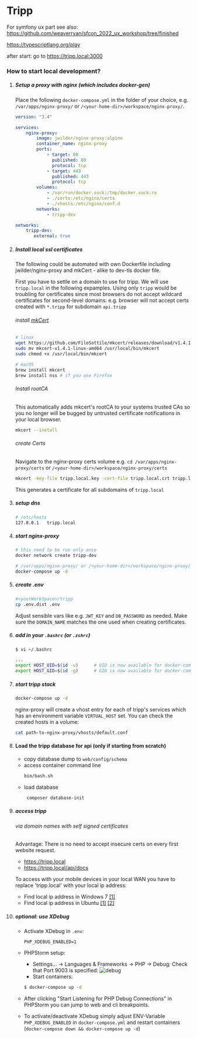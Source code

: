 Tripp
=====

For symfony ux part see also: https://github.com/weaverryan/sfcon_2022_ux_workshop/tree/finished


https://typescriptlang.org/play

after start: go to https://tripp.local:3000

### How to start local development?

1. ##### Setup a proxy with nginx (which includes docker-gen)
   Place the following ```docker-compose.yml``` in the folder of your choice, e.g. ```/var/apps/nginx-proxy/``` or ```/<your-home-dir>/workspace/nginx-proxy/```.
    ```yaml
    version: "3.4"
   
    services:
        nginx-proxy:
            image: jwilder/nginx-proxy:alpine
            container_name: nginx-proxy
            ports:
                - target: 80
                  published: 80
                  protocol: tcp
                - target: 443
                  published: 443
                  protocol: tcp
            volumes:
                - /var/run/docker.sock:/tmp/docker.sock:ro
                - ./certs:/etc/nginx/certs
                - ./vhosts:/etc/nginx/conf.d
            networks:
                - tripp-dev
    
    networks:
        tripp-dev:
           external: true
    ```

2. ##### Install local ssl certificates
   The following could be automated with own Dockerfile
   including jwilder/nginx-proxy and mkCert - alike to dev-tls docker file. <br>

   First you have to settle on a domain to use for tripp.
   We will use `tripp.local` in the following expamples.
   Using only `tripp` would be troubling for certificates since most browsers
   do not accept wildcard certificates for second-level domains:
   e.g. browser will not accept certs created with `*.tripp` for subdomain `api.tripp`

   ###### install [mkCert](https://github.com/FiloSottile/mkcert)
    ```BASH
    # linux
    wget https://github.com/FiloSottile/mkcert/releases/download/v1.4.1/mkcert-v1.4.1-linux-amd64
    sudo mv mkcert-v1.4.1-linux-amd64 /usr/local/bin/mkcert
    sudo chmod +x /usr/local/bin/mkcert
    ```
    ```BASH
    # macOS
    brew install mkcert
    brew install nss # if you use Firefox
    ```
   ###### Install rootCA
   This automatically adds mkcert's rootCA to your systems trusted CAs so you no longer will be bugged by untrusted certificate notifications in your local browser.
    ```BASH
    mkcert --install
    ```
   ###### create Certs
   Navigate to the nginx-proxy certs volume e.g. `cd /var/apps/nginx-proxy/certs` or ```/<your-home-dir>/workspace/nginx-proxy/certs```
   ```BASH
   mkcert -key-file tripp.local.key -cert-file tripp.local.crt tripp.local *.tripp.local    
   ```
   This generates a certificate for all subdomains of `tripp.local`

3.  ##### setup dns
    ```BASH
    # /etc/hosts
    127.0.0.1	tripp.local
    ```

4. ##### start nginx-proxy

    ```BASH
    # this need to be run only once 
    docker network create tripp-dev
    ```

    ```BASH
    # /var/apps/nginx-proxy/ or /<your-home-dir>/workspace/nginx-proxy/
    docker-compose up -d    
    ```

5. ##### create .env
   ```BASH
   #<yourWorkSpace>/tripp
   cp .env.dist .env
   ```
   Adjust sensible vars like e.g. `JWT_KEY` and `DB_PASSWORD` as needed.
   Make sure the `DOMAIN_NAME` matches the one used when creating certificates.

6. ##### add in your ```.bashrc``` (or ```.zshrc```)
    ```bash
    $ vi ~/.bashrc
    
    ...
    export HOST_UID=$(id -u)      # UID is now available for docker-compose.yml
    export HOST_GID=$(id -g)      # GID is now available for docker-compose.yml

7. ##### start tripp stack
    ```BASH
    docker-compose up -d
    ```
   nginx-proxy will create a vhost entry for each of tripp's services which has an environment variable `VIRTUAL_HOST` set.
   You can check the created hosts in a volume:

    ```BASH
    cat path-to-nginx-proxy/vhosts/default.conf
     ```
8. #### Load the tripp database for api (only if starting from scratch)
    * copy database dump to `web/config/schema`
    * access container command line
         ```BASH
         bin/bash.sh
         ```
    * load database
        ```BASH
         composer database-init
         ```

8. ##### access tripp
   ###### via domain names with self signed certificates
   Advantage: There is no need to accept insecure certs on every first website request.
    * https://tripp.local
    * https://tripp.local/api/docs

   To access with your mobile devices in your local WAN you have to replace 'tripp.local' with your local ip address:
    * Find local ip address in Windows 7 [[1]](https://www.groovypost.com/howto/microsoft/windows-7/find-your-local-ip-address-windows-7-cmd/)
    * Find local ip address in Ubuntu [[1]](https://help.ubuntu.com/stable/ubuntu-help/net-findip.html.en) [[2]](https://itsfoss.com/check-ip-address-ubuntu/)

9. ##### optional: use XDebug

    * Activate XDebug in `.env`:
        ```
        PHP_XDEBUG_ENABLED=1
        ```

    * PHPStorm setup:
        * Settings... -> Languages & Frameworks -> PHP -> Debug:
          Check that Port 9003 is specified:
          ![debug](./docs/debug.png)
        * Start containers:
        ```bash
        $ docker-compose up -d
        ```

    * After clicking "Start Listening for PHP Debug Connections" in PHPStorm you can jump to web and cli breakpoints.

    * To activate/deactivate XDebug simply adjust ENV-Variable `PHP_XDEBUG_ENABLED` in `docker-compose.yml`
      and restart containers (`docker-compose down && docker-compose up -d`) 
